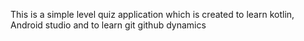 This is a simple level quiz application which is created to learn kotlin, Android studio and to learn git github dynamics
